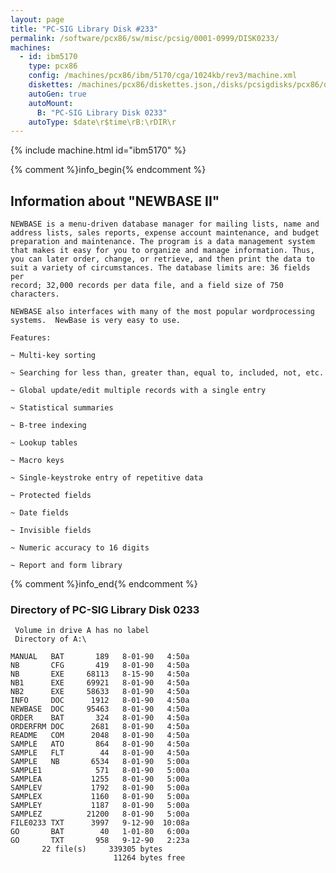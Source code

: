 ```yaml
---
layout: page
title: "PC-SIG Library Disk #233"
permalink: /software/pcx86/sw/misc/pcsig/0001-0999/DISK0233/
machines:
  - id: ibm5170
    type: pcx86
    config: /machines/pcx86/ibm/5170/cga/1024kb/rev3/machine.xml
    diskettes: /machines/pcx86/diskettes.json,/disks/pcsigdisks/pcx86/diskettes.json
    autoGen: true
    autoMount:
      B: "PC-SIG Library Disk 0233"
    autoType: $date\r$time\rB:\rDIR\r
---
```


{% include machine.html id="ibm5170" %}

{% comment %}info_begin{% endcomment %}

## Information about "NEWBASE II"

    NEWBASE is a menu-driven database manager for mailing lists, name and
    address lists, sales reports, expense account maintenance, and budget
    preparation and maintenance. The program is a data management system
    that makes it easy for you to organize and manage information. Thus,
    you can later order, change, or retrieve, and then print the data to
    suit a variety of circumstances. The database limits are: 36 fields per
    record; 32,000 records per data file, and a field size of 750
    characters.
    
    NEWBASE also interfaces with many of the most popular wordprocessing
    systems.  NewBase is very easy to use.
    
    Features:
    
    ~ Multi-key sorting
    
    ~ Searching for less than, greater than, equal to, included, not, etc.
    
    ~ Global update/edit multiple records with a single entry
    
    ~ Statistical summaries
    
    ~ B-tree indexing
    
    ~ Lookup tables
    
    ~ Macro keys
    
    ~ Single-keystroke entry of repetitive data
    
    ~ Protected fields
    
    ~ Date fields
    
    ~ Invisible fields
    
    ~ Numeric accuracy to 16 digits
    
    ~ Report and form library
{% comment %}info_end{% endcomment %}


### Directory of PC-SIG Library Disk 0233

     Volume in drive A has no label
     Directory of A:\

    MANUAL   BAT       189   8-01-90   4:50a
    NB       CFG       419   8-01-90   4:50a
    NB       EXE     68113   8-15-90   4:50a
    NB1      EXE     69921   8-01-90   4:50a
    NB2      EXE     58633   8-01-90   4:50a
    INFO     DOC      1912   8-01-90   4:50a
    NEWBASE  DOC     95463   8-01-90   4:50a
    ORDER    BAT       324   8-01-90   4:50a
    ORDERFRM DOC      2681   8-01-90   4:50a
    README   COM      2048   8-01-90   4:50a
    SAMPLE   ATO       864   8-01-90   4:50a
    SAMPLE   FLT        44   8-01-90   4:50a
    SAMPLE   NB       6534   8-01-90   5:00a
    SAMPLE1            571   8-01-90   5:00a
    SAMPLEA           1255   8-01-90   5:00a
    SAMPLEV           1792   8-01-90   5:00a
    SAMPLEX           1160   8-01-90   5:00a
    SAMPLEY           1187   8-01-90   5:00a
    SAMPLEZ          21200   8-01-90   5:00a
    FILE0233 TXT      3997   9-12-90  10:08a
    GO       BAT        40   1-01-80   6:00a
    GO       TXT       958   9-12-90   2:23a
           22 file(s)     339305 bytes
                           11264 bytes free
